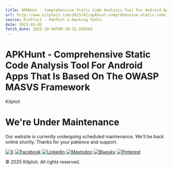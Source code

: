 ```yaml
---
title: APKHunt - Comprehensive Static Code Analysis Tool For Android Apps That Is Based On The OWASP MASVS Framework
url: http://www.kitploit.com/2023/02/apkhunt-comprehensive-static-code.html
source: KitPloit - PenTest & Hacking Tools
date: 2023-03-01
fetch_date: 2025-10-04T08:20:32.258304
---
```


# APKHunt - Comprehensive Static Code Analysis Tool For Android Apps That Is Based On The OWASP MASVS Framework

Kitploit

# We're Under Maintenance

Our website is currently undergoing scheduled maintenance.
We'll be back online shortly. Thanks for your patience and support.

[![X](https://blogger.googleusercontent.com/img/b/R29vZ2xl/AVvXsEi4hiKdBF1bAezeXoX2vS7En07lo3LQjb58dCg5N2nbCGCG5oPcsZvmGHqg90Ghn6d-DdwKovfv5Mi-IZ8JjOYR2ByeMrt3PglUsyNS5sYi1GjtEjokHB2yvHf5aIyCqObIGsILP2Jsv79BllZUKKb8K2QvXUf6dIu-XAQet1CbP7AASsSh1Rp99lWzO0s/s128/twitter-x-logo-black-square-rounded-20852.png)](https://x.com/KitPloit "Follow X")
[![Facebook](https://blogger.googleusercontent.com/img/b/R29vZ2xl/AVvXsEjW2LsPisndtKFMNE1s3fJMCM9TiDdNQQbptvaxb1hkOauWxD9PvXXxVXbhBascplV4cp4MovDHsYe81999YzwMOWpMcKIpx7tzTkCCXq4A69gvWU-bTiceuMIHHC4VmXayqeqUE5Bx6k7uWyAHNwelWEBLD-bL-_bqr5EhPa2NA11C5j8_AVQBX1dTN04/s1600/facebook-square-blue-logo-15981.png)](https://www.facebook.com/Kitploit "Follow Facebook")
[![LinkedIn](https://blogger.googleusercontent.com/img/b/R29vZ2xl/AVvXsEjqlAcxf-ZE2YWvejku80jkBYg8GH-HavvG4JQLoxDz9VTj3rX7pD0h0N9s6kK5K-1flmRarWwP1-tGMwoQ6mL49xJDLKAXs5ku3uCcXJM_V3eWeXZ6kI6RgXUWznP-0YHSda8dV_F0ufRnDsHnlCQuOnyz_kYNM9JCbllVdH-uwRjwpvjBNUoqLnQDT9M/s128/linkedin-square-blue-logo-15978.png)](https://www.linkedin.com/company/kitploit "Follow LinkedIn")
[![Mastodon](https://blogger.googleusercontent.com/img/b/R29vZ2xl/AVvXsEjx7Dd4mRkN0Awb-8N19KT6aeW_Guu1App0XMtwWB8yHAFp7kaajYCzZ_GejmiNAQE1pzB4hzvq05kxR9GDCXngkVlYtotbD1LxNtXvH7ups9zTM9biVD2Vo_luafp428p5aPqs4BI5H0KiI3gqh4z81Yuufin2XiaaG1KasvbbH47W7UEyPscrs9g_j3U/s128/mastodon-purple--logo-mark-27212.png)](https://mastodon.social/%40kitploit "Follow Mastodon")
[![Bluesky](https://blogger.googleusercontent.com/img/b/R29vZ2xl/AVvXsEhbe4Y7cdOdZGlQxcv-pOZd8JIdlAvaHwn05MTdh3jVFXv0rCj9zwCHkoKs58qEXP_4C07Arcgl1G0NKf4VG0YYFUNJtyv7fTB8xgD8k9k1CDuzGYJk2RUwhLmMll7bQZAH3RnPUq3RS1NF_Bymg6HlBUnbsBnZk0XQq4sr4fx7PR7kw0a_DxLtoDDEE6w/s128/bluesky-blue-square-logo-24458(3).png)](https://bsky.app/profile/kitploitcom.bsky.social "Follow Bluesky")
[![Pinterest](https://blogger.googleusercontent.com/img/b/R29vZ2xl/AVvXsEjQaLmR_2kX85FNDEx7rF_aGJ45NXuqVnCJwxC2E7Hx06yCm7dDPfEBDLxG4WdBEg809r5NzO04Iyp1MAtNihZb5DeVMs4L5AnuvOK1xr-VEF-xaezC3HR7CIxRrF9UIarC2N1mD19lmI4IW2L3Oq3qhYJNhc7k1qYy-CpKriv7qj-kqxANcqanwdkppdQ/s128/pinterest-square-red-logo-15982.png)](https://www.pinterest.com/kitploit "Follow Pinterest")

© 2025 Kitploit. All rights reserved.